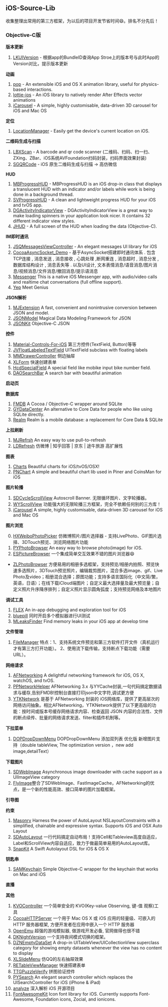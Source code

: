 ## iOS-Source-Lib
收集整理出常用的第三方框架，为以后的项目开发节省时间😄。排名不分先后！    

### Objective-C版

**版本更新**

1. [LKUIVersion]() - 根据app的BundleID查询App Stroe上的版本号与此时App的Version对比，提示版本更新

**动画**

1. [pop](https://github.com/facebook/pop) - An extensible iOS and OS X animation library, useful for physics-based interactions.
2. [lottie-ios](https://github.com/airbnb/lottie-ios) - An iOS library to natively render After Effects vector animations
3. [iCarousel](https://github.com/nicklockwood/iCarousel) - A simple, highly customisable, data-driven 3D carousel for iOS and Mac OS

**定位**

1. [LocationManager](https://github.com/intuit/LocationManager) - Easily get the device's current location on iOS.


**二维码生成与扫描**

1. [LBXScan](https://github.com/MxABC/LBXScan) - A barcode and qr code scanner (二维码、扫码、扫一扫、ZXing、ZBar、iOS系统AVFoundation扫码封装，扫码界面效果封装)
2. [SGQRCode](https://github.com/kingsic/SGQRCode) - iOS 原生二维码生成与扫描 -> 高仿微信

**HUD**

1. [MBProgressHUD](https://github.com/jdg/MBProgressHUD) - MBProgressHUD is an iOS drop-in class that displays a translucent HUD with an indicator and/or labels while work is being done in a background thread.
2. [SVProgressHUD](https://github.com/SVProgressHUD/SVProgressHUD) - A clean and lightweight progress HUD for your iOS and tvOS app.
3. [DGActivityIndicatorView](https://github.com/gontovnik/DGActivityIndicatorView) - DGActivityIndicatorView is a great way to make loading spinners in your application look nicer. It contains 32 different indicator view styles.
4. [JHUD](https://github.com/Jinxiansen/JHUD) - A full screen of the HUD when loading the data (Objective-C).

**IM即时通讯**

1. [JSQMessagesViewController](https://github.com/jessesquires/JSQMessagesViewController) - An elegant messages UI library for iOS
2. [CocoaAsyncSocket_Demo](https://github.com/coderMyy/CocoaAsyncSocket_Demo) - 基于AsyncSocket搭建即时通讯体系 . 包含TCP连接 , 消息发送 , 消息接收 , 心跳处理 ,断网重连 , 消息超时 , 消息分发 , 数据库结构设计 , 消息丢失等 . 以及UI设计, 文本表情消息/语音消息/图片消息/视频消息/文件消息/撤回消息/提示语消息
3. [Messenger](https://github.com/relatedcode/Messenger) This is a native iOS Messenger app, with audio/video calls and realtime chat conversations (full offline support).
4. [Yep](https://github.com/CatchChat/Yep) Meet Genius 

**JSON解析**

1. [MJExtension](https://github.com/CoderMJLee/MJExtension) A fast, convenient and nonintrusive conversion between JSON and model.
2. [JSONModel](https://github.com/jsonmodel/jsonmodel) Magical Data Modeling Framework for JSON
3. [JSONKit](https://github.com/johnezang/JSONKit) Objective-C JSON

**控件**

1. [Material-Controls-For-iOS](https://github.com/fpt-software/Material-Controls-For-iOS/) 第三方控件(TextField, Button)等等
2. [JVFloatLabeledTextField](https://github.com/jverdi/JVFloatLabeledTextField) UITextField subclass with floating labels
3. [MMDrawerController](https://github.com/mutualmobile/MMDrawerController) 侧边抽屉
4. [XLForm](https://github.com/xmartlabs/XLForm) 快速创建表单
5. [HcdSpecialField](https://github.com/Jvaeyhcd/HcdSpecialField) A special field like mobike input bike number field.
6. [DAOSearchBar](https://github.com/daoseng33/DAOSearchBar) A search bar with beautiful animation


**启动页**

**数据库**  

1. [FMDB](https://github.com/ccgus/fmdb) A Cocoa / Objective-C wrapper around SQLite
2. [GYDataCenter](https://github.com/Zepo/GYDataCenter) An alternative to Core Data for people who like using SQLite directly.
3. [Realm](https://github.com/realm/realm-cocoa) Realm is a mobile database: a replacement for Core Data & SQLite

**上拉刷新**

1. [MJRefrsh](https://github.com/CoderMJLee/MJRefresh) An easy way to use pull-to-refresh
2. [LDRefresh](https://github.com/SNTD/LDRefresh) 仿微博 | 知乎回答 | 京东 | 途牛旅游 高扩展性

**图表**

1. [Charts](https://github.com/danielgindi/Charts) Beautiful charts for iOS/tvOS/OSX!
2. [PNChart](https://github.com/kevinzhow/PNChart) A simple and beautiful chart lib used in Piner and CoinsMan for iOS

**图片轮播**

1. [SDCycleScrollView](https://github.com/gsdios/SDCycleScrollView) Autoscroll Banner. 无限循环图片、文字轮播器。
2. [WYScrollView](https://github.com/Jacke-xu/WYScrollView) 功能强大的无限轮播三方框架，完全不依赖任何别的三方库！
3. [iCarousel](https://github.com/nicklockwood/iCarousel) A simple, highly customisable, data-driven 3D carousel for iOS and Mac OS

**图片浏览**

0. [HXWeiboPhotoPicker](https://github.com/LoveZYForever/HXWeiboPhotoPicker) 仿微博照片/图片选择器 - 支持LivePhoto、GIF图片选择、3DTouch预览、浏览网络图片功能
1. [PYPhotoBrowser](https://github.com/iphone5solo/PYPhotoBrowser) An easy way to browse photo(image) for iOS.
2. [ESPictureBrowser](https://github.com/EnjoySR/ESPictureBrowser) 一个集成简单交互效果不错的图片浏览器😄
* [ZLPhotoBrowser](https://github.com/longitachi/ZLPhotoBrowser) 方便易用的相册多选框架，支持预览/相册内拍照、预览快速多选照片，3DTouch预览照片，编辑裁剪图片，混合多选image、gif、Live Photo及video；相册混合选择；原图功能；支持多语言国际化（中文简/繁，英语，日语）；在线下载iCloud端图片；自定义最大选择量及最大预览量；自定义照片升序降序排列；自定义照片显示圆角弧度；支持预览网络及本地图片

**调试工具**

1. [FLEX](https://github.com/Flipboard/FLEX) An in-app debugging and exploration tool for iOS
2. [bluepill](https://github.com/linkedin/bluepill) 同时开启多个模拟器进行UI测试
3. [MLeaksFinder](https://github.com/Zepo/MLeaksFinder) Find memory leaks in your iOS app at develop time


**文件管理**

1. [FileManager](https://github.com/Kssss/FileManager)  特点：1、支持系统文件预览和第三方软件打开文件（真机运行才有第三方打开功能）。 2、使用流下载传输，支持断点下载功能（需要URL）。

**网络请求**

1. [AFNetworking](https://github.com/AFNetworking/AFNetworking) A delightful networking framework for iOS, OS X, watchOS, and tvOS. 
2. [PPNetworkHelper](https://github.com/jkpang/PPNetworkHelper) AFNetworking 3.x 与YYCache封装,一句代码搞定数据请求与缓存,告别FMDB!控制台直接打印json中文字符,调试更方便
3. [YTKNetwork](https://github.com/yuantiku/YTKNetwork)  是基于 AFNetworking 封装的 iOS网络库，提供了更高层次的网络访问抽象。相比AFNetworking，YTKNetwork提供了以下更高级的功能：按时间或版本号缓存网络请求内容、检查返回 JSON 内容的合法性、文件的断点续传、批量的网络请求发送、filter和插件机制等。

**下拉菜单**  

1. [DOPDropDownMenu](https://github.com/12207480/DOPDropDownMenu-Enhanced) DOPDropDownMenu 添加双列表 优化版 新增图片支持（double tableView, The optimization version ，new add image,detailText）


**下载图片**

1. [SDWebImage](https://github.com/rs/SDWebImage) Asynchronous image downloader with cache support as a UIImageView category
3. [FlyImage]()整合了SDWebImage、FastImageCache，AFNetworking的优点，是一个新的性能高效、接口简单的图片加载框架。

**引导图**

**约束**

1. [Masonry](https://github.com/SnapKit/Masonry) Harness the power of AutoLayout NSLayoutConstraints with a simplified, chainable and expressive syntax. Supports iOS and OSX Auto Layout
2. [SDAutoLayout](https://github.com/gsdios/SDAutoLayout) 一行代码搞定自动布局！支持Cell和Tableview高度自适应，Label和ScrollView内容自适应，致力于做最简单易用的AutoLayout库。
3. [SnapKit](https://github.com/SnapKit/SnapKit) A Swift Autolayout DSL for iOS & OS X 

**钥匙串**  

1. [SAMKeychain](https://github.com/soffes/SAMKeychain) Simple Objective-C wrapper for the keychain that works on Mac and iOS


**直播**




**其他**  

1. [KVOController](https://github.com/facebook/KVOController) 一个简单安全的 KVO(Key-value Observing, 键-值 观察)工具
2. [CocoaHTTPServer](https://github.com/robbiehanson/CocoaHTTPServer) 一个用于 Mac OS X 或 iOS 应用的轻量级、可嵌入的HTTP 服务器框架, 方便开发者在应用中嵌入一个 HTTP 服务器
3. [OpenEmu](https://github.com/OpenEmu/OpenEmu) 超强的游戏模拟器, 做游戏开发必备, 官网做得也很不错
4. [DKNightVersion](https://github.com/Draveness/DKNightVersion) 一个支持夜间模式切换的框架。
5. [DZNEmptyDataSet](https://github.com/dzenbot/DZNEmptyDataSet) A drop-in UITableView/UICollectionView superclass category for showing empty datasets whenever the view has no content to display
6. [XLSlideMenu](https://github.com/mengxianliang/XLSlideMenu) 仿QQ的左右抽屉效果
7. [RETableViewManager](https://github.com/romaonthego/RETableViewManager) 快速搭建表单
8. [TTGPuzzleVerify](https://github.com/zekunyan/TTGPuzzleVerify) 拼图验证控件
9. [PYSearch](https://github.com/iphone5solo/PYSearch) An elegant search controller which replaces the UISearchController for iOS (iPhone & iPad) 
10. [analyze](https://github.com/Draveness/analyze) 深入解析 iOS 开源项目
11. [FontAwesomeKit](https://github.com/PrideChung/FontAwesomeKit) Icon font library for iOS. Currently supports Font-Awesome, Foundation icons, Zocial, and ionicons.










